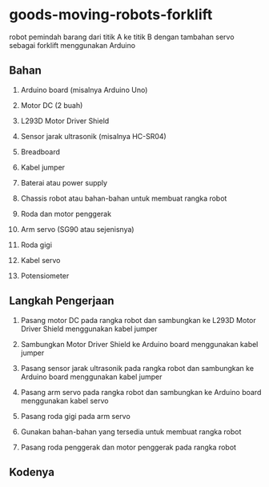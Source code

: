 # goods-moving-robots-forklift
robot pemindah barang dari titik A ke titik B dengan tambahan servo sebagai forklift menggunakan Arduino
## Bahan
1. Arduino board (misalnya Arduino Uno)

2. Motor DC (2 buah)

3. L293D Motor Driver Shield

4. Sensor jarak ultrasonik (misalnya HC-SR04)

5. Breadboard

6. Kabel jumper

7. Baterai atau power supply

8. Chassis robot atau bahan-bahan untuk membuat rangka robot

9. Roda dan motor penggerak

10. Arm servo (SG90 atau sejenisnya)

11. Roda gigi

12. Kabel servo

13. Potensiometer

## Langkah Pengerjaan 
1. Pasang motor DC pada rangka robot dan sambungkan ke L293D Motor Driver Shield menggunakan kabel jumper

2. Sambungkan Motor Driver Shield ke Arduino board menggunakan kabel jumper
3. Pasang sensor jarak ultrasonik pada rangka robot dan sambungkan ke Arduino board menggunakan kabel jumper
4. Pasang arm servo pada rangka robot dan sambungkan ke Arduino board menggunakan kabel servo


5. Pasang roda gigi pada arm servo
6. Gunakan bahan-bahan yang tersedia untuk membuat rangka robot

7. Pasang roda penggerak dan motor penggerak pada rangka robot
## Kodenya 
